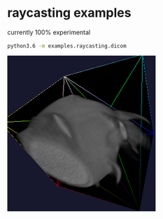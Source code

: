 # raycasting examples
currently 100% experimental

```bash
python3.6 -m examples.raycasting.dicom
```

![Philips MRI Dragonfrui](resources/raycasting_test_dragonfruit.png)